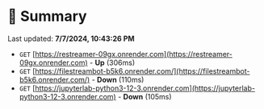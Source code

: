 # 📖 Summary
Last updated: **7/7/2024, 10:43:26 PM**

- `GET` [https://restreamer-09gx.onrender.com](https://restreamer-09gx.onrender.com) - **Up** (306ms)
- `GET` [https://filestreambot-b5k6.onrender.com/](https://filestreambot-b5k6.onrender.com/) - **Down** (110ms)
- `GET` [https://jupyterlab-python3-12-3.onrender.com](https://jupyterlab-python3-12-3.onrender.com) - **Down** (105ms)
